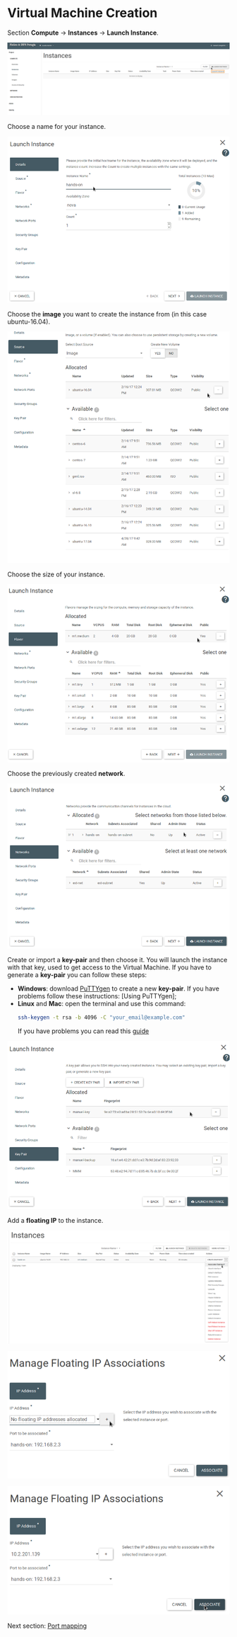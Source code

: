 Virtual Machine Creation<a name="vm-creation"></a>
=========

Section **Compute** -> **Instances** -> **Launch Instance**.

<kbd>![](https://raw.githubusercontent.com/Cloud-PG/Handson-Openstack/master/img/Instance_creation.png)</kbd>

Choose a name for your instance.

<kbd>![](https://raw.githubusercontent.com/Cloud-PG/Handson-Openstack/master/img/Instance_creation-2.png)</kbd>

Choose the **image** you want to create the instance from (in this case ubuntu-16.04).

<kbd>![](https://raw.githubusercontent.com/Cloud-PG/Handson-Openstack/master/img/Instance_creation-3.png)</kbd>

Choose the size of your instance.

<kbd>![](https://raw.githubusercontent.com/Cloud-PG/Handson-Openstack/master/img/Instance_creation-4.png)</kbd>

Choose the previously created **network**.

<kbd>![](https://raw.githubusercontent.com/Cloud-PG/Handson-Openstack/master/img/Instance_creation-5.png)</kbd>

Create or import a **key-pair** and then choose it. You will launch the instance with that key, used to get access to the Virtual Machine. If you have to generate a **key-pair** you can follow these steps:

 * **Windows**: download [PuTTYgen](https://www.chiark.greenend.org.uk/~sgtatham/putty/latest.html) to create a new **key-pair**. If you have problems follow these instructions: [Using PuTTYgen];
 * **Linux** and **Mac**: open the terminal and use this command: 
   ```bash
   ssh-keygen -t rsa -b 4096 -C "your_email@example.com"
   ```
   If you have problems you can read this [guide](https://help.github.com/articles/generating-a-new-ssh-key-and-adding-it-to-the-ssh-agent/)

<kbd>![](https://raw.githubusercontent.com/Cloud-PG/Handson-Openstack/master/img/Instance_creation-6.png)</kbd>

Add a **floating IP** to the instance.

<kbd>![](https://raw.githubusercontent.com/Cloud-PG/Handson-Openstack/master/img/Floating-ip-1.png)</kbd>

<kbd>![](https://raw.githubusercontent.com/Cloud-PG/Handson-Openstack/master/img/Floating-ip-2.png)</kbd>

<kbd>![](https://raw.githubusercontent.com/Cloud-PG/Handson-Openstack/master/img/Floating-ip-3.png)</kbd>


Next section: [Port mapping](Port-mapping.md)
